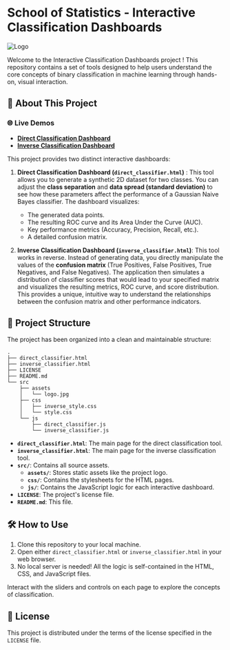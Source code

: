 # School of Statistics - Interactive Classification Dashboards

![Logo](./src/assets/logo.jpg)

Welcome to the Interactive Classification Dashboards project ! This repository contains a set of tools designed to help users understand the core concepts of binary classification in machine learning through hands-on, visual interaction.

## 🚀 About This Project

### 🌐 Live Demos

*   **[Direct Classification Dashboard](https://berangerthomas.github.io/SchoolOfStatistics/direct_classifier.html)**
*   **[Inverse Classification Dashboard](https://berangerthomas.github.io/SchoolOfStatistics/inverse_classifier.html)**

This project provides two distinct interactive dashboards:

1.  **Direct Classification Dashboard (`direct_classifier.html`)** : This tool allows you to generate a synthetic 2D dataset for two classes. You can adjust the **class separation** and **data spread (standard deviation)** to see how these parameters affect the performance of a Gaussian Naive Bayes classifier. The dashboard visualizes:
    *   The generated data points.
    *   The resulting ROC curve and its Area Under the Curve (AUC).
    *   Key performance metrics (Accuracy, Precision, Recall, etc.).
    *   A detailed confusion matrix.

2.  **Inverse Classification Dashboard (`inverse_classifier.html`)**: This tool works in reverse. Instead of generating data, you directly manipulate the values of the **confusion matrix** (True Positives, False Positives, True Negatives, and False Negatives). The application then simulates a distribution of classifier scores that would lead to your specified matrix and visualizes the resulting metrics, ROC curve, and score distribution. This provides a unique, intuitive way to understand the relationships between the confusion matrix and other performance indicators.

## 📂 Project Structure

The project has been organized into a clean and maintainable structure:

```
.
├── direct_classifier.html
├── inverse_classifier.html
├── LICENSE
├── README.md
└── src
    ├── assets
    │   └── logo.jpg
    ├── css
    │   ├── inverse_style.css
    │   └── style.css
    └── js
        ├── direct_classifier.js
        └── inverse_classifier.js
```

*   **`direct_classifier.html`**: The main page for the direct classification tool.
*   **`inverse_classifier.html`**: The main page for the inverse classification tool.
*   **`src/`**: Contains all source assets.
    *   **`assets/`**: Stores static assets like the project logo.
    *   **`css/`**: Contains the stylesheets for the HTML pages.
    *   **`js/`**: Contains the JavaScript logic for each interactive dashboard.
*   **`LICENSE`**: The project's license file.
*   **`README.md`**: This file.

## 🛠️ How to Use

1.  Clone this repository to your local machine.
2.  Open either `direct_classifier.html` or `inverse_classifier.html` in your web browser.
3.  No local server is needed! All the logic is self-contained in the HTML, CSS, and JavaScript files.

Interact with the sliders and controls on each page to explore the concepts of classification.

## 📄 License

This project is distributed under the terms of the license specified in the `LICENSE` file.

